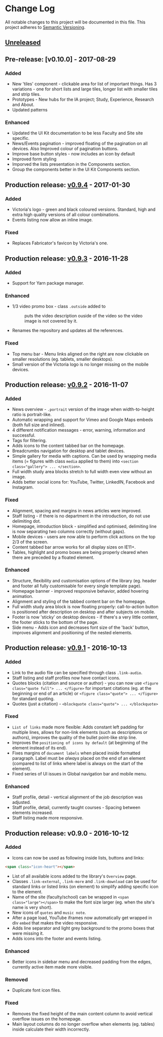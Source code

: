 # Change Log

All notable changes to this project will be documented in this file.
This project adheres to [Semantic Versioning](http://semver.org/).





## [Unreleased]
## Pre-release: [v0.10.0] - 2017-08-29

### Added

- New 'tiles' component - clickable area for list of important things. Has 3 variations - one for short lists and large tiles, longer list with smaller tiles and strip tiles.
- Prototypes - New hubs for the IA project; Study, Experience, Research and About.
- Updated patterns 

### Enhanced

- Updated the UI Kit documentation to be less Faculty and Site site specific.
- News/Events pagination - improved floating of the pagination on all devices. Also Improved colour of pagination buttons.
- Improve base button styles - now includes an icon by default
- Improved form styling
- Imporved the lists presentation in the Components section.
- Group the components better in the UI Kit Components section.

## Production release: [v0.9.4] - 2017-01-30

### Added

- Victoria's logo - green and black coloured versions. Standard, high and extra high quality versions of all colour combinations.
- Events listing now allow an inline image.


### Fixed

- Replaces Fabricator's favicon by Victoria's one.





## Production release: [v0.9.3] - 2016-11-28

### Added

- Support for Yarn package manager.


### Enhanced

- 1/3 video promo box - class `.outside` added to <figure> puts the video description ouside of the video so the video image is not covered by it. 
- Renames the repository and updates all the references.


### Fixed

- Top menu bar - Menu links aligned on the right are now clickable on smaller resolutions (eg. tablets, smaller desktops).
- Small version of the Victoria logo is no longer missing on the mobile devices.





## Production release: [v0.9.2] - 2016-11-07

### Added

- News overview - `.portrait` version of the image when width-to-height ratio is portrait-like.
- Automatic wrapping and support for Vimeo and Google Maps embeds (both full size and inlined).
- 4 different notification messages - error, warning, information and successful.
- Tags for filtering.
- Adds icons to the content tabbed bar on the homepage.
- Breadcrumbs navigation for desktop and tablet devices.
- Simple gallery for media with captions. Can be used by wrapping media items (= figures with class `media` applied to them) into ```<section class="gallery"> ... </section>```.
- Full width study area blocks stretch to full width even view without an image.
- Adds better social icons for: YouTube, Twitter, LinkedIN, Facebook and Instagram.


### Fixed

- Alignment, spacing and margins in news articles were improved.
- Staff listing - if there is no department in the introduction, do not use delimiting dot. 
- Homepage, introduction block - simplified and optimised, delimiting line is now separating two columns correctly (without gaps).
- Mobile devices - users are now able to perform click actions on the top 2/3 of the screen.
- Content tabbed bar arrow works for all display sizes on IE11+. 
- Tables, highlight and promo boxes are being properly cleared when there are preceded by a floated element.


### Enhanced

- Structure, flexibility and customisation options of the library (eg. header and footer all fully customisable for every single template page).
- Homepage banner - improved responsive behavior, added hovering animation.
- Alignment and styling of the tabbed content bar on the homepage.
- Full width study area block is now floating properly: call-to-action button is positioned after description on desktop and after subjects on mobile.
- Footer is now 'sticky' on desktop devices - if there's a very little content, the footer sticks to the bottom of the page.
- Side menu - Adds icon and decreases font size of the 'back' button, improves alignment and positioning of the nested elements.





## Production release: [v0.9.1] - 2016-10-13

### Added 

- Link to the audio file can be specified through class `.link-audio`.
- Staff listing and staff profiles now have contact icons.
- Quotes blocks (citation and source or author) - you can now use ```<figure class="quote full"> ... </figure>``` for important citations (eg. at the beginning or end of an article) or ```<figure class="quote"> ... </figure>``` for standard quoting.
- Quotes (just a citation) - ```<blockquote class="quote"> ... </blockquote>```


### Fixed

- `List of links` made more flexible: Adds constant left padding for multiple lines, allows for non-link elements (such as descriptions or authors), improves the quality of the bullet point-like strip line.
- Improves the `positioning of icons by default` (at beginning of the element instead of its end).
- Fixes margins of `document labels` when placed inside formatted paragraph. Label must be *always* placed on the end of an element (compared to list of links where label is always on the start of the element).
- Fixed series of UI issues in Global navigation bar and mobile menu. 


### Enhanced 

- Staff profile, detail - vertical alignment of the job description was adjusted.
- Staff profile, detail, currently taught courses - Spacing between elements increased.
- Staff listing made more responsive.





## Production release: v0.9.0 - 2016-10-12


### Added

- Icons can now be used as following inside lists, buttons and links:
```html
<span class="icon-heart"></span>
``` 
- List of all available icons added to the library's `Overview` page.
- Classes `.link-external`, `.link-more` and `.link-download` can be used for standard links or listed links (on <a> element) to simplify adding specific icon to the element.
- Name of the site (faculty/school) can be wrapped in ```<span class="large"></span>``` to make the font size larger (eg. when the site's name is very short).
- New icons of `quotes` and `music note`.
- After a page load, YouTube iframes now automatically get wrapped in div `embed` that makes the video responsive.
- Adds line separator and light grey background to the promo boxes that were missing it.
- Adds icons into the footer and events listing.


### Enhanced

- Better icons in sidebar menu and decreased padding from the edges, currently active item made more visible.


### Removed

- Duplicate font icon files.


### Fixed

- Removes the fixed height of the main content column to avoid vertical overflow issues on the homepage.
- Main layout columns do no longer overflow when elements (eg. tables) inside calculate their width incorrectly.





[Unreleased]: https://github.com/victoriauniversity/vic-ui-kit/compare/v0.9.4...dev

[v0.9.4]: https://github.com/victoriauniversity/vic-ui-kit/compare/v0.9.3...v0.9.4
[v0.9.3]: https://github.com/victoriauniversity/vic-ui-kit/compare/v0.9.2...v0.9.3
[v0.9.2]: https://github.com/victoriauniversity/vic-ui-kit/compare/v0.9.1...v0.9.2
[v0.9.1]: https://github.com/victoriauniversity/vic-ui-kit/compare/v0.9.0...v0.9.1

